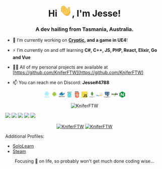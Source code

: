 <h1 align="center">Hi <img src="https://raw.githubusercontent.com/ABSphreak/ABSphreak/master/gifs/Hi.gif" width="40px" />, I'm Jesse!</h1>
<h3 align="center">A dev hailing from Tasmania, Australia.</h3>

- 🔭 I’m currently working on **[Cryptic](https://github.com/CrypticDevelopment), and a game in UE4**!

- ⚡ I’m currently on and off learning **C#, C++, JS, PHP, React, Elixir, Go and Vue**

- 👨‍💻 All of my personal projects are available at [https://github.com/KniferFTW](https://github.com/KniferFTW)

- 📫 You can reach me on Discord: **Jesse#4788**

<p align="center"><img src="https://raw.githubusercontent.com/devicons/devicon/master/icons/react/react-original-wordmark.svg" alt="react" width="20" height="20"/> <img src="https://raw.githubusercontent.com/devicons/devicon/master/icons/android/android-original-wordmark.svg" alt="android" width="20" height="20"/> <img src="https://raw.githubusercontent.com/devicons/devicon/master/icons/docker/docker-original-wordmark.svg" alt="docker" width="20" height="20"/> <img src="https://raw.githubusercontent.com/devicons/devicon/master/icons/go/go-original.svg" alt="go" width="20" height="20"/> <img src="https://raw.githubusercontent.com/devicons/devicon/master/icons/html5/html5-original-wordmark.svg" alt="html5" width="20" height="20"/> <img src="https://raw.githubusercontent.com/devicons/devicon/master/icons/javascript/javascript-original.svg" alt="javascript" width="20" height="20"/> <img src="https://raw.githubusercontent.com/devicons/devicon/master/icons/mongodb/mongodb-original-wordmark.svg" alt="mongodb" width="20" height="20"/> <img src="https://raw.githubusercontent.com/devicons/devicon/master/icons/mysql/mysql-original-wordmark.svg" alt="mysql" width="20" height="20"/> <img src="https://raw.githubusercontent.com/devicons/devicon/master/icons/postgresql/postgresql-original-wordmark.svg" alt="postgresql" width="20" height="20"/> <img src="https://raw.githubusercontent.com/devicons/devicon/master/icons/nodejs/nodejs-original-wordmark.svg" alt="nodejs" width="20" height="20"/> <img src="https://raw.githubusercontent.com/devicons/devicon/master/icons/nginx/nginx-original.svg" alt="nginx" width="20" height="20"/></p>

<p align="center"> <img src="https://komarev.com/ghpvc/?username=KniferFTW" alt="KniferFTW" /> </p>

<!--
<p align="center"> <img src="https://github-readme-stats-five-lyart.vercel.app/api?username=KniferFTW&show_icons=true" alt="KniferFTW" /> </p>

<p align="center"> <img src="https://github-readme-stats.vercel.app/api/top-langs/?username=KniferFTW&layout=compact" alt="KniferFTW" /> </p>-->

 ![](https://github-readme-stats-five-lyart.vercel.app/api?username=KniferFTW&show_icons=true" "") ![](https://github-readme-stats.vercel.app/api/KniferFTW?username=KniferFTW" "")
 ![](https://github-readme-stats.vercel.app/api/top-langs/?username=KniferFTW&layout=compact "") ![](https://github-readme-stats.vercel.app/api/KniferFTW?username=KniferFTW" "") ![](https://github-readme-stats.vercel.app/api/KniferFTW?username=KniferFTW" "") 


<p align="center">
<a href="https://dev.to/KniferFTW" target="blank"><img align="center" src="https://cdn.jsdelivr.net/npm/simple-icons@3.0.1/icons/dev-dot-to.svg" alt="KniferFTW" height="20" width="20" /></a>
<a href="https://codesandbox.com/u/KniferFTW" target="blank"><img align="center" src="https://cdn.jsdelivr.net/npm/simple-icons@3.0.1/icons/codesandbox.svg" alt="KniferFTW" height="20" width="20" /></a>

Additional Profiles:
-  [SoloLearn](https://www.sololearn.com/Profile/6621932)
-  [Steam](https://steamcommunity.com/profiles/76561198105982416)

<p align="center">Focusing 🎯 on life, so probably won't get much done coding wise...</p>
